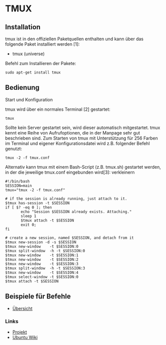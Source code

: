 # TMUX

## Installation

tmux ist in den offiziellen Paketquellen enthalten und kann über das folgende Paket installiert werden [1]:

- tmux (universe)

Befehl zum Installieren der Pakete:

    sudo apt-get install tmux 

## Bedienung

Start und Konfiguration

tmux wird über ein normales Terminal [2] gestartet:

	tmux  

Sollte kein Server gestartet sein, wird dieser automatisch mitgestartet. tmux kennt eine Reihe von Aufrufoptionen, die in der Manpage sehr gut beschrieben sind. Zum Starten von tmux mit Unterstützung für 256 Farben im Terminal und eigener Konfigurationsdatei wird z.B. folgender Befehl genutzt:

	tmux -2 -f tmux.conf 

Alternativ kann tmux mit einem Bash-Script (z.B. tmux.sh) gestartet werden, in der die jeweilige tmux.conf eingebunden wird[3]:
verkleinern

```
#!/bin/bash
SESSION=main
tmux="tmux -2 -f tmux.conf"

# if the session is already running, just attach to it.
$tmux has-session -t $SESSION
if [ $? -eq 0 ]; then
       echo "Session $SESSION already exists. Attaching."
       sleep 1
       $tmux attach -t $SESSION
       exit 0;
fi
                                 
# create a new session, named $SESSION, and detach from it
$tmux new-session -d -s $SESSION
$tmux new-window    -t $SESSION:0 
$tmux split-window  -h -t $SESSION:0
$tmux new-window    -t $SESSION:1 
$tmux new-window    -t $SESSION:2  
$tmux new-window    -t $SESSION:3  
$tmux split-window  -h -t $SESSION:3
$tmux new-window    -t $SESSION:4
$tmux select-window -t $SESSION:0
$tmux attach -t $SESSION
```

## Beispiele für Befehle

+ [Übersicht](Befehle.md)

### Links
+ [Projekt](https://github.com/tmux/tmux/wiki)
+ [Ubuntu Wiki](https://wiki.ubuntuusers.de/tmux/#Bedienung)
